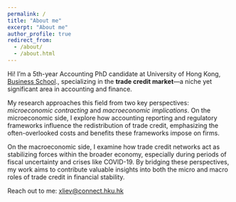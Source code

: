 ```yaml
---
permalink: /
title: "About me"
excerpt: "About me"
author_profile: true
redirect_from: 
  - /about/
  - /about.html
---
```


<!-- Hi! I'm a 5th-year Accounting PhD  at [HKU Business School](https://www.hkubs.hku.hk/glocal/).

My research interests focus on a niche yet significant area: the ***trade credit market***. My work primarily explores two key dimensions of this field: *microeconomic contracting* and *macroeconomic implicatioins*. 

On the ***microeconomic level***, I investigate how accounting reporting and regulation results in a redistribution of trade credit. This research sheds light on the unintended costs and benefits that regulatory frameworks and financial disclosures impose on the trade credit market. 

On the ***macroeconomic level***, my research seeks to deepen the understanding of how trade credit networks can act as stabilizing forces within the economy, particularly during periods of financial uncertainty and policy shifts, such as those seen during fiscal policy adjustments and the COVID-19 crisis. -->

Hi! I’m a 5th-year Accounting PhD candidate at University of Hong Kong, [Business School](https://www.hkubs.hku.hk/glocal/)., specializing in the **trade credit market**—a niche yet significant area in accounting and finance.

My research approaches this field from two key perspectives: *microeconomic contracting* and *macroeconomic implications*. On the microeconomic side, I explore how accounting reporting and regulatory frameworks influence the redistribution of trade credit, emphasizing the often-overlooked costs and benefits these frameworks impose on firms.

On the macroeconomic side, I examine how trade credit networks act as stabilizing forces within the broader economy, especially during periods of fiscal uncertainty and crises like COVID-19. By bridging these perspectives, my work aims to contribute valuable insights into both the micro and macro roles of trade credit in financial stability.

<!-- Currently, I am visiting PhD student at Washington University in St. Louis, until Nov 2024.  -->

<!-- My research intrests focus on niche research area on trade credit market. Sepcailly, I examine it  from both microeconomic contracting persepctive ( interacted accouting reporting and regulation) and marcroeconomic implications (tax, covid, et al.).
 -->

 <!-- this with a research focus on trade financing and accounting regulations. -->

<!-- Specifically, I am interested in exploring the **economic consequences (intended and unintended) of regulations within the supply chain context** and the **role of supply chain networks in transmitting these effects to a broader economy**. 

Before studying accounting, I was a PhD candidate in Chemistry, spending three years at [Hong Kong University of Science and Technology](https://hkust.edu.hk/). I received my Bachelor of Science from [Jilin University](https://global.jlu.edu.cn/) in 2017 (Rank:1/123). -->



Reach out to me: xliev@connect.hku.hk